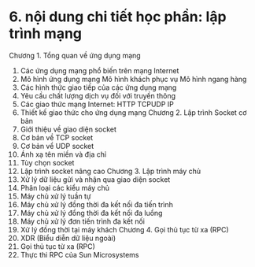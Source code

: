 # 6. nội dung chi tiết học phần: lập trình mạng
Chương 1. Tổng quan về ứng dụng mạng
1. Các ứng dụng mạng phổ biến trên mạng Internet
2. Mô hình ứng dụng mạng Mô hình khách phục vụ Mô hình ngang hàng
3. Các hình thức giao tiếp của các ứng dụng mạng
4. Yêu cầu chất lượng dịch vụ đối với truyền thông
5. Các giao thức mạng Internet: HTTP TCPUDP IP
6. Thiết kế giao thức cho ứng dụng mạng
Chương 2. Lập trình Socket cơ bản
1. Giới thiệu về giao diện socket
2. Cơ bản về TCP socket
3. Cơ bản về UDP socket
4. Ánh xạ tên miền và địa chỉ
5. Tùy chọn socket
6. Lập trình socket nâng cao
Chương 3. Lập trình máy chủ
1. Xử lý dữ liệu gửi và nhận qua giao diện socket
2. Phân loại các kiểu máy chủ
3. Máy chủ xử lý tuần tự
4. Máy chủ xử lý đồng thời đa kết nối đa tiến trình
5. Máy chủ xử lý đồng thời đa kết nối đa luồng
6. Máy chủ xử lý đơn tiến trình đa kết nối
7. Xử lý đồng thời tại máy khách
Chương 4. Gọi thủ tục từ xa (RPC)
1. XDR (Biểu diễn dữ liệu ngoài)
2. Gọi thủ tục từ xa (RPC)
3. Thực thi RPC của Sun Microsystems
